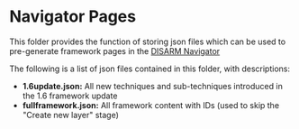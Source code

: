 # Navigator Pages

This folder provides the function of storing json files which can be used to pre-generate framework pages in the [DISARM Navigator](https://disarmfoundation.github.io/disarm-navigator/)

The following is a list of json files contained in this folder, with descriptions:

- **1.6update.json:** All new techniques and sub-techniques introduced in the 1.6 framework update
- **fullframework.json:** All framework content with IDs (used to skip the "Create new layer" stage)
